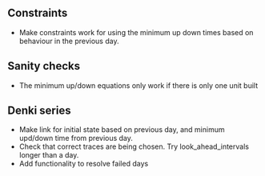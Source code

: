 ## Constraints
* Make constraints work for using the minimum up down times based on behaviour in the previous day.

## Sanity checks
* The minimum up/down equations only work if there is only one unit built

## Denki series
* Make link for initial state based on previous day, and minimum upd/down time from previous day.
* Check that correct traces are being chosen. Try look_ahead_intervals longer than a day. 
* Add functionality to resolve failed days

